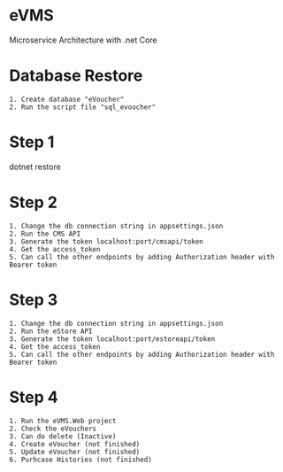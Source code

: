 # eVMS
Microservice Architecture with .net Core

# Database Restore
    1. Create database "eVoucher"
    2. Run the script file "sql_evoucher"

# Step 1
dotnet restore
# Step 2
    1. Change the db connection string in appsettings.json
    2. Run the CMS API
    3. Generate the token localhost:port/cmsapi/token
    4. Get the access_token
    5. Can call the other endpoints by adding Authorization header with Bearer token

# Step 3
    1. Change the db connection string in appsettings.json
    2. Run the eStore API
    3. Generate the token localhost:port/estoreapi/token
    4. Get the access_token
    5. Can call the other endpoints by adding Authorization header with Bearer token
# Step 4
    1. Run the eVMS.Web project
    2. Check the eVouchers
    3. Can do delete (Inactive)
    4. Create eVoucher (not finished)
    5. Update eVoucher (not finished)
    6. Purhcase Histories (not finished)
